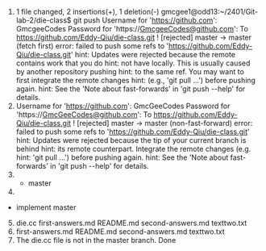 1.  1 file changed, 2 insertions(+), 1 deletion(-)
gmcgee1@odd13:~/2401/Git-lab-2/die-class$ git push
Username for 'https://github.com': GmcgeeCodes
Password for 'https://GmcgeeCodes@github.com': 
To https://github.com/Eddy-Qiu/die-class.git
 ! [rejected]        master -> master (fetch first)
error: failed to push some refs to 'https://github.com/Eddy-Qiu/die-class.git'
hint: Updates were rejected because the remote contains work that you do
hint: not have locally. This is usually caused by another repository pushing
hint: to the same ref. You may want to first integrate the remote changes
hint: (e.g., 'git pull ...') before pushing again.
hint: See the 'Note about fast-forwards' in 'git push --help' for details.
2. Username for 'https://github.com': GmcGeeCodes
Password for 'https://GmcGeeCodes@github.com': 
To https://github.com/Eddy-Qiu/die-class.git
 ! [rejected]        master -> master (non-fast-forward)
error: failed to push some refs to 'https://github.com/Eddy-Qiu/die-class.git'
hint: Updates were rejected because the tip of your current branch is behind
hint: its remote counterpart. Integrate the remote changes (e.g.
hint: 'git pull ...') before pushing again.
hint: See the 'Note about fast-forwards' in 'git push --help' for details.
3. * master
4. 
* implement
  master

5. die.cc	first-answers.md  README.md  second-answers.md	texttwo.txt
6. first-answers.md  README.md  second-answers.md	texttwo.txt
7. The die.cc file is not in the master branch.  Done


